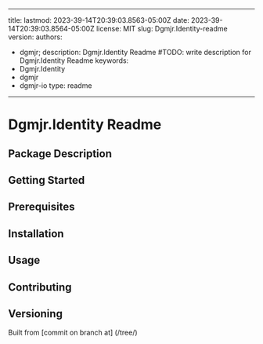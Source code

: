 ---

title:
lastmod: 2023-39-14T20:39:03.8563-05:00Z
date: 2023-39-14T20:39:03.8564-05:00Z
license: MIT
slug: Dgmjr.Identity-readme
version:
authors:
- dgmjr;
description: Dgmjr.Identity Readme #TODO: write description for Dgmjr.Identity Readme
keywords:
- Dgmjr.Identity
- dgmjr
- dgmjr-io
type: readme
------------

# Dgmjr.Identity Readme

<!-- TODO: Write the contents of the Dgmjr.Identity Readme file -->

## Package Description

## Getting Started

## Prerequisites

## Installation

## Usage

## Contributing

## Versioning

Built from [commit  on branch  at]
(/tree/)
